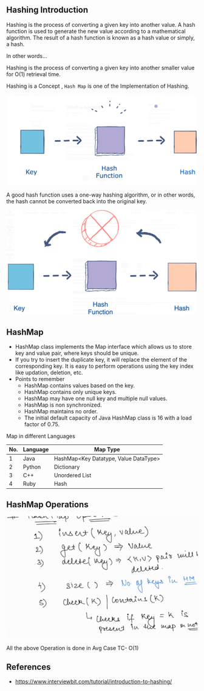 ## Hashing Introduction

Hashing is the process of converting a given key into another value. A hash function is used to generate the new value
according to a mathematical algorithm. The result of a hash function is known as a hash value or simply, a hash.

In other words...

Hashing is the process of converting a given key into another smaller value for O(1) retrieval time.

Hashing is a Concept , `Hash Map` is one of the Implementation of Hashing.

![hashing.png](../assets/images/hashing/hashing.png)

A good hash function uses a one-way hashing algorithm, or in other words, the hash cannot be converted back into the
original key.

![hashing_irreversible.png](../assets/images/hashing/hashing_irreversible.png)

## HashMap

- HashMap class implements the Map interface which allows us to store key and value pair, where keys should be unique.
- If you try to insert the duplicate key, it will replace the element of the corresponding key. It is easy to perform
  operations using the key index like updation, deletion, etc.
- Points to remember
    - HashMap contains values based on the key.
    - HashMap contains only unique keys.
    - HashMap may have one null key and multiple null values.
    - HashMap is non synchronized.
    - HashMap maintains no order.
    - The initial default capacity of Java HashMap class is 16 with a load factor of 0.75.

Map in different Languages

| No. | Language | Map Type                              |
|-----|----------|---------------------------------------|
| 1   | Java     | HashMap<Key Datatype, Value DataType> |
| 2   | Python   | Dictionary                            |
| 3   | C++      | Unordered List                        |
| 4   | Ruby     | Hash                                  |

## HashMap Operations

![operations.png](../assets/images/hashing/operations.png)

All the above Operation is done in Avg Case TC- O(1)

## References

- https://www.interviewbit.com/tutorial/introduction-to-hashing/